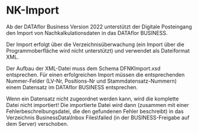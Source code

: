 # NK-Import

Ab der DATAflor Business Version 2022 unterstützt der Digitale Posteingang den Import von Nachkalkulationsdaten in das DATAflor BUSINESS.

Der Import erfolgt über die Verzeichnisüberwachung (ein Import über die Programmoberfläche wird nicht unterstützt) und verwendet als Dateiformat XML.

Der Aufbau der XML-Datei muss dem Schema DFNKImport.xsd entsprechen. Für einen erfolgreichen Import müssen die entsprechenden Nummer-Felder (LV-Nr, Positions-Nr und Stammdatensatz-Nummern) einem Datensatz im DATAflor BUSINESS entsprechen. 

Wenn ein Datensatz nicht zugeordnet werden kann, wird die komplette Datei nicht importiert! Die importierte Datei wird dann (zusammen mit einer Fehlerbeschreibungsdatei, die den gefundenen Fehler beschreibt) in das Verzeichnis BusinessData\Inbox Files\failed (in der BUSINESS-Freigabe auf dem Server) verschoben.
